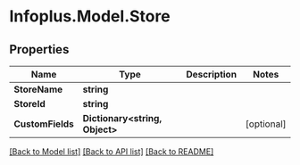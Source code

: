 # Infoplus.Model.Store
## Properties

Name | Type | Description | Notes
------------ | ------------- | ------------- | -------------
**StoreName** | **string** |  | 
**StoreId** | **string** |  | 
**CustomFields** | **Dictionary&lt;string, Object&gt;** |  | [optional] 

[[Back to Model list]](../README.md#documentation-for-models) [[Back to API list]](../README.md#documentation-for-api-endpoints) [[Back to README]](../README.md)

